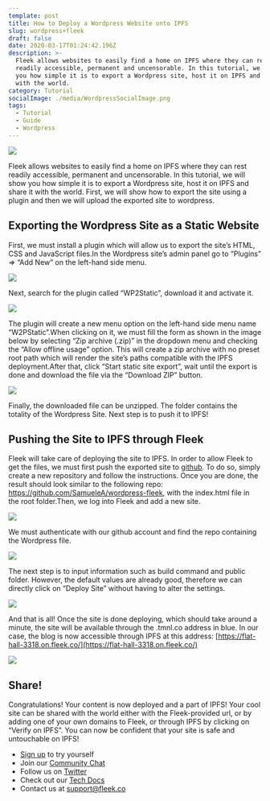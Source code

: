 ```yaml
---
template: post
title: How to Deploy a Wordpress Website onto IPFS
slug: wordpress+fleek
draft: false
date: 2020-03-17T01:24:42.196Z
description: >-
  Fleek allows websites to easily find a home on IPFS where they can rest
  readily accessible, permanent and uncensorable. In this tutorial, we will show
  you how simple it is to export a Wordpress site, host it on IPFS and share it
  with the world.
category: Tutorial
socialImage: ./media/WordpressSocialImage.png
tags:
  - Tutorial
  - Guide
  - Wordpress
---
```

![](./media/WordpressSocialImage.png)

Fleek allows websites to easily find a home on IPFS where they can rest readily accessible, permanent and uncensorable. In this tutorial, we will show you how simple it is to export a Wordpress site, host it on IPFS and share it with the world. First, we will show how to export the site using a plugin and then we will upload the exported site to wordpress.

## Exporting the Wordpress Site as a Static Website

First, we must install a plugin which will allow us to export the site’s HTML, CSS and JavaScript files.In the Wordpress site’s admin panel go to “Plugins” => “Add New” on the left-hand side menu.

![](./media/wordpress1.png)

Next, search for the plugin called “WP2Static”, download it and activate it.

![](./media/wordpress2.png)

The plugin will create a new menu option on the left-hand side menu name “W2PStatic”.When clicking on it, we must fill the form as shown in the image below by selecting “Zip archive (.zip)” in the dropdown menu and checking the “Allow offline usage” option. This will create a zip archive with no preset root path which will render the site’s paths compatible with the IPFS deployment.After that, click “Start static site export”, wait until the export is done and download the file via the “Download ZIP” button.

![](./media/wordpress3.png)

Finally, the downloaded file can be unzipped. The folder contains the totality of the Wordpress Site. Next step is to push it to IPFS!

## Pushing the Site to IPFS through Fleek

Fleek will take care of deploying the site to IPFS. In order to allow Fleek to get the files, we must first push the exported site to [github](https://github.com/). To do so, simply create a new repository and follow the instructions. Once you are done, the result should look similar to the following repo: <https://github.com/SamueleA/wordpress-fleek>, with the index.html file in the root folder.Then, we log into Fleek and add a new site.

![](./media/wordpress4.png)

We must authenticate with our github account and find the repo containing the Wordpress file.

![](./media/wordpress5.png)

The next step is to input information such as build command and public folder. However, the default values are already good, therefore we can directly click on “Deploy Site” without having to alter the settings.

![](./media/wordpress6.png)

And that is all! Once the site is done deploying, which should take around a minute, the site will be available through the .tmnl.co address in blue. In our case, the blog is now accessible through IPFS at this address: [https://flat-hall-3318.on.fleek.co/](https://flat-hall-3318.on.fleek.co/)

![](./media/wordpress7.png)

## Share!

Congratulations! Your content is now deployed and a part of IPFS! Your cool site can be shared with the world either with the Fleek-provided url, or by adding one of your own domains to Fleek, or through IPFS by clicking on “Verify on IPFS”. You can now be confident that your site is safe and untouchable on IPFS!

* [Sign up](https://app.fleek.co) to try yourself
* Join our [Community Chat](https://join.slack.com/t/fleek-public/shared_invite/zt-bxna7y1d-PbVdut4rgHt5jM6Zjg9g9A)
* Follow us on [Twitter](https://twitter.com/FleekHQ) 
* Check out our [Tech Docs](https://docs.fleek.co/)
* Contact us at support@fleek.co 
